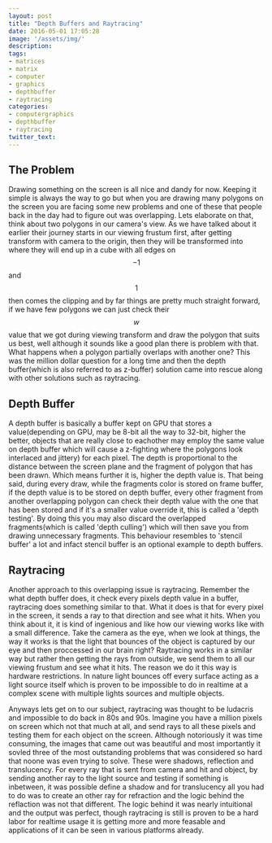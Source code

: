 ```yaml
---
layout: post
title: "Depth Buffers and Raytracing"
date: 2016-05-01 17:05:28
image: '/assets/img/'
description:
tags:
- matrices
- matrix
- computer
- graphics
- depthbuffer
- raytracing
categories:
- computergraphics
- depthbuffer
- raytracing
twitter_text:
---
```

The Problem
-----------
Drawing something on the screen is all nice and dandy for now. Keeping it simple is always the way to go but when you are drawing many polygons on the screen you are facing some new problems and one of these that people back in the day had to figure out was overlapping. Lets elaborate on that, think about two polygons in our camera's view. As we have talked about it earlier their journey starts in our viewing frustum first, after getting transform with camera to the origin, then they will be transformed into where they will end up in a cube with all edges on $$-1$$ and $$1$$ then comes the clipping and by far things are pretty much straight forward, if we have few polygons we can just check their $$w$$ value that we got during viewing transform and draw the polygon that suits us best, well although it sounds like a good plan there is problem with that. What happens when a polygon partially overlaps with another one? This was the million dollar question for a long time and then the depth buffer(which is also referred to as z-buffer) solution came into rescue along with other solutions such as raytracing.

Depth Buffer
------------
A depth buffer is basically a buffer kept on GPU that stores a value(depending on GPU, may be 8-bit all the way to 32-bit, higher the better, objects that are really close to eachother may employ the same value on depth buffer which will cause a z-fighting where the polygons look interlaced and jittery) for each pixel. The depth is proportional to the distance between the screen plane and the fragment of polygon that has been drawn. Which means further it is, higher the depth value is. That being said, during every draw, while the fragments color is stored on frame buffer, if the depth value is to be stored on depth buffer, every other fragment from another overlapping polygon can check their depth value with the one that has been stored and if it's a smaller value override it, this is called a 'depth testing'. By doing this you may also discard the overlapped fragments(which is called 'depth culling') which will then save you from drawing unnecessary fragments. This behaviour resembles to 'stencil buffer' a lot and infact stencil buffer is an optional example to depth buffers.

Raytracing
----------
Another approach to this overlapping issue is raytracing. Remember the what depth buffer does, it check every pixels depth value in a buffer, raytracing does something similar to that. What it does is that for every pixel in the screen, it sends a ray to that direction and see what it hits. When you think about it, it is kind of ingenious and like how our viewing works like with a small difference. Take the camera as the eye, when we look at things, the way it works is that the light that bounces of the object is captured by our eye and then proccessed in our brain right? Raytracing works in a similar way but rather then getting the rays from outside, we send them to all our viewing frustum and see what it hits. The reason we do it this way is hardware restrictions. In nature light bounces off every surface acting as a light source itself which is proven to be impossible to do in realtime at a complex scene with multiple lights sources and multiple objects. 

Anyways lets get on to our subject, raytracing was thought to be ludacris and impossible to do back in 80s and 90s. Imagine you have a million pixels on screen which not that much at all, and send rays to all these pixels and testing them for each object on the screen. Although notoriously it was time consuming, the images that came out was beautiful and most importantly it sovled three of the most outstanding problems that was considered so hard that noone was even trying to solve. These were shadows, reflection and translucency. For every ray that is sent from camera and hit and object, by sending another ray to the light source and testing if something is inbetween, it was possible define a shadow and for translucency all you had to do was to create an other ray for refraction and the logic behind the reflaction was not that different. The logic behind it was nearly intuitional and the output was perfect, though raytracing is still is proven to be a hard labor for realtime usage it is getting more and more feasable and applications of it can be seen in various platforms already.